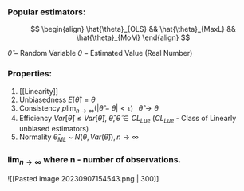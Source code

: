 ### Popular estimators:
$$
\begin{align}
\hat{\theta}_{OLS} && \hat{\theta}_{MaxL} && \hat{\theta}_{MoM} 
\end{align}
$$

$\hat{\theta} - \text{Random Variable}$
$\theta - \text{Estimated Value (Real Number)}$

### Properties: 
1) [[Linearity]]
2) Unbiasedness     $E[\hat{\theta}] = \theta$
3) Consistency        $p\lim_{ n \to \infty }(|\hat{\theta}-\theta|<\epsilon) \;\;\ \hat{\theta} \to \theta$
4) Efficiency            $Var[\hat{\theta}] \leq Var[\tilde{\theta}]$,          $\hat{\theta}, \tilde{\theta} \in CL_{Lue}$   ($CL_{Lue}$ - Class of Linearly unbiased estimators)
5) Normality           $\hat{\theta}_{ML}$  ~ $N(\theta, Var(\hat{\theta})), n \to \infty$

###  $\lim_{ n \to \infty }$ where n - number of observations.

![[Pasted image 20230907154543.png | 300]]
